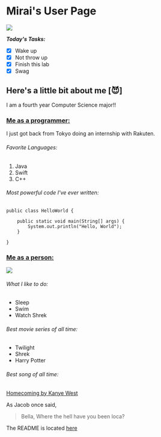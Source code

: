 # Mirai's User Page

![](https://media.giphy.com/media/ZgPeX0m3g2vpCFWSgl/giphy.gif)

***Today's Tasks:***
- [X] Wake up
- [X] Not throw up
- [X] Finish this lab
- [X] Swag

## Here's a little bit about me [:smiling_imp:]

I am a fourth year Computer Science major!!

### [Me as a programmer:](#me-as-a-programmer)
I just got back from Tokyo doing an internship with Rakuten. 
###### *Favorite Languages:*
1. Java
2. Swift
3. C++

###### *Most powerful code I've ever written:*

```
public class HelloWorld {

    public static void main(String[] args) {
        System.out.println("Hello, World");
    }

}
```
### [Me as a person:](#me-as-a-person)
![](https://png.pngitem.com/pimgs/s/149-1499086_transparent-flying-cat-png-flying-cat-no-background.png)
###### *What I like to do:*
- Sleep
- Swim
- Watch Shrek

###### *Best movie series of all time:*
- Twilight
- Shrek
- Harry Potter

###### *Best song of all time:*
[Homecoming by Kanye West](https://open.spotify.com/track/2iaCM7WvOknQI1230hA9eK?si=fa397633728f424f)

As Jacob once said,
> Bella, Where the hell have you been loca?


The README is located [here](./README.md) 
